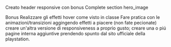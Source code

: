 Creato header responsive
con bonus
Complete section hero_image

Bonus
    <!-- Completare il funzionamento della navbar principale (usando o no un componente a seconda della classe); -->
    Realizzare gli effetti hover come visto in classe
    Fare pratica con le animazioni/transizioni aggingendo effetti a piacere (non fate pecionate)
    creare un'altra versione di responsiveness a proprio gusto;
    creare una o piú pagine interna aggiuntive prendendo spunto dal sito ufficiale della playstation.